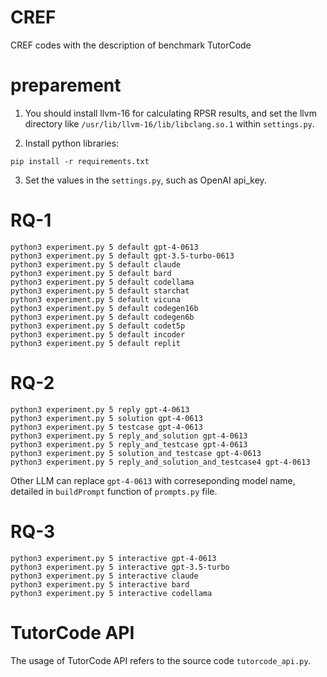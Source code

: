 # CREF
CREF codes with the description of benchmark TutorCode

# preparement

1. You should install llvm-16 for calculating RPSR results, and set the llvm directory like `/usr/lib/llvm-16/lib/libclang.so.1` within `settings.py`.

2. Install python libraries:

```
pip install -r requirements.txt
```

3. Set the values in the `settings.py`, such as OpenAI api_key.

# RQ-1
```
python3 experiment.py 5 default gpt-4-0613
python3 experiment.py 5 default gpt-3.5-turbo-0613
python3 experiment.py 5 default claude
python3 experiment.py 5 default bard
python3 experiment.py 5 default codellama
python3 experiment.py 5 default starchat
python3 experiment.py 5 default vicuna
python3 experiment.py 5 default codegen16b
python3 experiment.py 5 default codegen6b
python3 experiment.py 5 default codet5p
python3 experiment.py 5 default incoder
python3 experiment.py 5 default replit
```

# RQ-2
```
python3 experiment.py 5 reply gpt-4-0613
python3 experiment.py 5 solution gpt-4-0613
python3 experiment.py 5 testcase gpt-4-0613
python3 experiment.py 5 reply_and_solution gpt-4-0613
python3 experiment.py 5 reply_and_testcase gpt-4-0613
python3 experiment.py 5 solution_and_testcase gpt-4-0613
python3 experiment.py 5 reply_and_solution_and_testcase4 gpt-4-0613
```

Other LLM can replace `gpt-4-0613` with correseponding model name, detailed in `buildPrompt` function of `prompts.py` file.

# RQ-3
```
python3 experiment.py 5 interactive gpt-4-0613
python3 experiment.py 5 interactive gpt-3.5-turbo
python3 experiment.py 5 interactive claude
python3 experiment.py 5 interactive bard
python3 experiment.py 5 interactive codellama
```

# TutorCode API

The usage of TutorCode API refers to the source code `tutorcode_api.py`.

